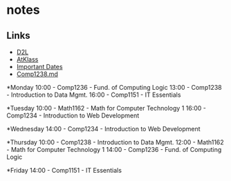 # notes

## Links
- [D2L](https://learn.georgebrown.ca)
- [AtKlass](https://app.atklass.com)
- [Important Dates](https://www.georgebrown.ca/current-students/important-dates?term=27246&category=131)
- [Comp1238.md](https://github.com/AaronSotomayor/notes/blob/main/comp1238.md)

*Monday
10:00 - Comp1236 - Fund. of Computing Logic
13:00 - Comp1238 - Introduction to Data Mgmt.
16:00 - Comp1151 - IT Essentials

*Tuesday
10:00 - Math1162 - Math for Computer Technology 1
16:00 - Comp1234 - Introduction to Web Development

*Wednesday
14:00 - Comp1234 - Introduction to Web Development

*Thursday
10:00 - Comp1238 - Introduction to Data Mgmt.
12:00 - Math1162 - Math for Computer Technology 1
14:00 - Comp1236 - Fund. of Computing Logic

*Friday
14:00 - Comp1151 - IT Essentials
